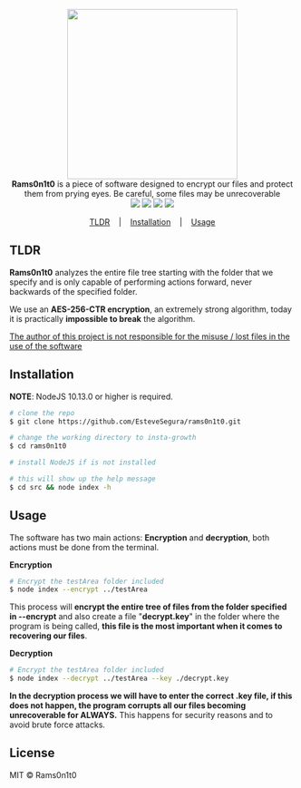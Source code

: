 <p align=center>

  <img width=300 src="https://i.imgur.com/2UkqjjG.png"/>

  <br>
  <span><strong>Rams0n1t0</strong> is a piece of software designed to encrypt our files and protect them from prying eyes. Be careful, some files may be unrecoverable </span><br />
<img src="https://img.shields.io/badge/NodeJS-10.13.0-green"> 
<img src="https://img.shields.io/badge/License-MIT-blue">
<a href="http://girlazo.com"><img src="https://img.shields.io/badge/Website-up-green"></a>
<img src="https://img.shields.io/badge/Version-0.0.1-blue">
</p>


<p align="center">
  <a href="#tldr">TLDR</a>
  &nbsp;&nbsp;&nbsp;|&nbsp;&nbsp;&nbsp;
  <a href="#installation">Installation</a>
  &nbsp;&nbsp;&nbsp;|&nbsp;&nbsp;&nbsp;
  <a href="#usage">Usage</a>
</p>

## TLDR
**Rams0n1t0** analyzes the entire file tree starting with the folder that we specify and is only capable of performing actions forward, never backwards of the specified folder.

We use an **AES-256-CTR encryption**, an extremely strong algorithm, today it is practically **impossible to break** the algorithm.

<u>The author of this project is not responsible for the misuse / lost files in the use of the software</u>


## Installation

**NOTE**: NodeJS 10.13.0 or higher is required.

```bash
# clone the repo
$ git clone https://github.com/EsteveSegura/rams0n1t0.git

# change the working directory to insta-growth
$ cd rams0n1t0

# install NodeJS if is not installed

# this will show up the help message
$ cd src && node index -h
```

## Usage
The software has two main actions: **Encryption** and **decryption**, both actions must be done from the terminal.

**Encryption**
``` bash
# Encrypt the testArea folder included
$ node index --encrypt ../testArea
```

This process will **encrypt the entire tree of files from the folder specified in --encrypt** and also create a file "**decrypt.key**" in the folder where the program is being called, **this file is the most important when it comes to recovering our files**.

**Decryption**
``` bash
# Encrypt the testArea folder included
$ node index --decrypt ../testArea --key ./decrypt.key
```

**In the decryption process we will have to enter the correct .key file, if this does not happen, the program corrupts all our files becoming unrecoverable for ALWAYS.** This happens for security reasons and to avoid brute force attacks.

## License
MIT © Rams0n1t0
